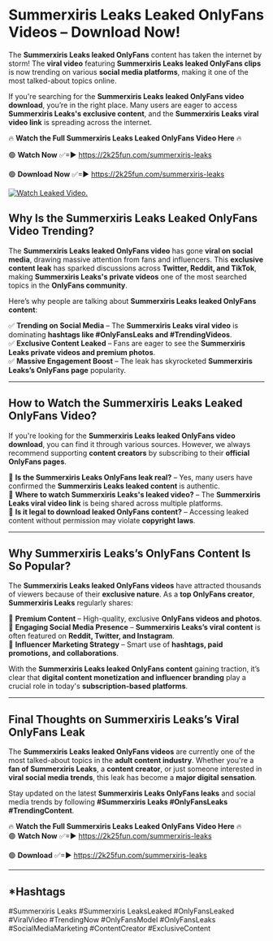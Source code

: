 # Summerxiris Leaks Leaked OnlyFans Videos – Download Now!

The **Summerxiris Leaks leaked OnlyFans** content has taken the internet by storm! The **viral video** featuring **Summerxiris Leaks leaked OnlyFans clips** is now trending on various **social media platforms**, making it one of the most talked-about topics online.  

If you're searching for the **Summerxiris Leaks leaked OnlyFans video download**, you’re in the right place. Many users are eager to access **Summerxiris Leaks's exclusive content**, and the **Summerxiris Leaks viral video link** is spreading across the internet.  

🔥 **Watch the Full Summerxiris Leaks Leaked OnlyFans Video Here** 🔥  

🟢 **Watch Now** ✅=► https://2k25fun.com/summerxiris-leaks

🟢 **Download Now** ✅=► https://2k25fun.com/summerxiris-leaks

[![Watch Leaked Video.](https://miro.medium.com/v2/resize:fit:828/format:webp/1*cilzJN44JGOrTw9NJCrNHA.gif "Watch Leaked Video")](https://2k25fun.com/summerxiris-leaks)

## **Why Is the Summerxiris Leaks Leaked OnlyFans Video Trending?**  

The **Summerxiris Leaks leaked OnlyFans video** has gone **viral on social media**, drawing massive attention from fans and influencers. This **exclusive content leak** has sparked discussions across **Twitter, Reddit, and TikTok**, making **Summerxiris Leaks's private videos** one of the most searched topics in the **OnlyFans community**.  

Here’s why people are talking about **Summerxiris Leaks leaked OnlyFans content**:  

✅ **Trending on Social Media** – The **Summerxiris Leaks viral video** is dominating **hashtags like #OnlyFansLeaks and #TrendingVideos**.  
✅ **Exclusive Content Leaked** – Fans are eager to see the **Summerxiris Leaks private videos and premium photos**.  
✅ **Massive Engagement Boost** – The leak has skyrocketed **Summerxiris Leaks’s OnlyFans page** popularity.  

---

## **How to Watch the Summerxiris Leaks Leaked OnlyFans Video?**  

If you're looking for the **Summerxiris Leaks leaked OnlyFans video download**, you can find it through various sources. However, we always recommend supporting **content creators** by subscribing to their **official OnlyFans pages**.  

🔹 **Is the Summerxiris Leaks OnlyFans leak real?** – Yes, many users have confirmed the **Summerxiris Leaks leaked content** is authentic.  
🔹 **Where to watch Summerxiris Leaks's leaked video?** – The **Summerxiris Leaks viral video link** is being shared across multiple platforms.  
🔹 **Is it legal to download leaked OnlyFans content?** – Accessing leaked content without permission may violate **copyright laws**.  

---

## **Why Summerxiris Leaks’s OnlyFans Content Is So Popular?**  

The **Summerxiris Leaks leaked OnlyFans videos** have attracted thousands of viewers because of their **exclusive nature**. As a **top OnlyFans creator**, **Summerxiris Leaks** regularly shares:  

📌 **Premium Content** – High-quality, exclusive **OnlyFans videos and photos**.  
📌 **Engaging Social Media Presence** – **Summerxiris Leaks’s viral content** is often featured on **Reddit, Twitter, and Instagram**.  
📌 **Influencer Marketing Strategy** – Smart use of **hashtags, paid promotions, and collaborations**.  

With the **Summerxiris Leaks leaked OnlyFans content** gaining traction, it’s clear that **digital content monetization and influencer branding** play a crucial role in today's **subscription-based platforms**.  

---

## **Final Thoughts on Summerxiris Leaks’s Viral OnlyFans Leak**  

The **Summerxiris Leaks leaked OnlyFans videos** are currently one of the most talked-about topics in the **adult content industry**. Whether you're a **fan of Summerxiris Leaks**, a **content creator**, or just someone interested in **viral social media trends**, this leak has become a **major digital sensation**.  

Stay updated on the latest **Summerxiris Leaks OnlyFans leaks** and social media trends by following **#Summerxiris Leaks #OnlyFansLeaks #TrendingContent**.  

🔥 **Watch the Full Summerxiris Leaks Leaked OnlyFans Video Here** 🔥  
🟢 **Watch Now** ✅=► https://2k25fun.com/summerxiris-leaks

🟢 **Download** ✅=► https://2k25fun.com/summerxiris-leaks

---

## *Hashtags
#Summerxiris Leaks #Summerxiris LeaksLeaked #OnlyFansLeaked #ViralVideo #TrendingNow #OnlyFansModel #OnlyFansLeaks #SocialMediaMarketing #ContentCreator #ExclusiveContent  